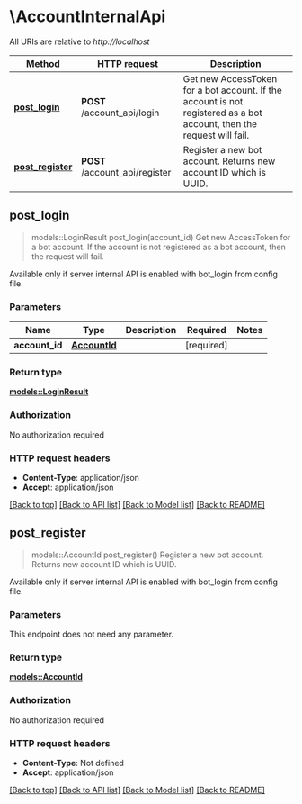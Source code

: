 # \AccountInternalApi

All URIs are relative to *http://localhost*

Method | HTTP request | Description
------------- | ------------- | -------------
[**post_login**](AccountInternalApi.md#post_login) | **POST** /account_api/login | Get new AccessToken for a bot account. If the account is not registered as a bot account, then the request will fail.
[**post_register**](AccountInternalApi.md#post_register) | **POST** /account_api/register | Register a new bot account. Returns new account ID which is UUID.



## post_login

> models::LoginResult post_login(account_id)
Get new AccessToken for a bot account. If the account is not registered as a bot account, then the request will fail.

Available only if server internal API is enabled with bot_login from config file.

### Parameters


Name | Type | Description  | Required | Notes
------------- | ------------- | ------------- | ------------- | -------------
**account_id** | [**AccountId**](AccountId.md) |  | [required] |

### Return type

[**models::LoginResult**](LoginResult.md)

### Authorization

No authorization required

### HTTP request headers

- **Content-Type**: application/json
- **Accept**: application/json

[[Back to top]](#) [[Back to API list]](../README.md#documentation-for-api-endpoints) [[Back to Model list]](../README.md#documentation-for-models) [[Back to README]](../README.md)


## post_register

> models::AccountId post_register()
Register a new bot account. Returns new account ID which is UUID.

Available only if server internal API is enabled with bot_login from config file.

### Parameters

This endpoint does not need any parameter.

### Return type

[**models::AccountId**](AccountId.md)

### Authorization

No authorization required

### HTTP request headers

- **Content-Type**: Not defined
- **Accept**: application/json

[[Back to top]](#) [[Back to API list]](../README.md#documentation-for-api-endpoints) [[Back to Model list]](../README.md#documentation-for-models) [[Back to README]](../README.md)

